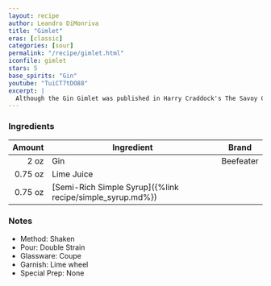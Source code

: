 ```yaml
---
layout: recipe
author: Leandro DiMonriva
title: "Gimlet"
eras: [classic]
categories: [sour]
permalink: "/recipe/gimlet.html"
iconfile: gimlet
stars: 5
base_spirits: "Gin"
youtube: "TuiCT7tDO88"
excerpt: |
  Although the Gin Gimlet was published in Harry Craddock's The Savoy Cocktail Book from which it gained noteriety, the drink actually traces it's history back further to the British Royal Navy who were using lime juice to ward off scurvy. The Gimlet was purportedly invented by Rear Admiral Sir Thomas Desmond Gimlette who mixed the concoction to make the lime rations more palatable for his crew. Acting as doctor for the superior officers, mixed the lime with sugar and gin to mask the bitter taste. Unlike their superior officers, the regular naval sailor was given rum rations which they would also mix with sugar and lime, which came to be known as "grog". That mixture finds it's origins in the english trading vessels of 14th century England and gave birth to another famous cocktail which we will revisit in another episode.
---
```


### Ingredients

|  Amount | Ingredient                                                | Brand     |
| ------: | --------------------------------------------------------- | --------- |
|    2 oz | Gin                                                       | Beefeater |
| 0.75 oz | Lime Juice                                                |
| 0.75 oz | [Semi-Rich Simple Syrup]({%link recipe/simple_syrup.md%}) |

### Notes

- Method: Shaken
- Pour: Double Strain
- Glassware: Coupe
- Garnish: Lime wheel
- Special Prep: None
